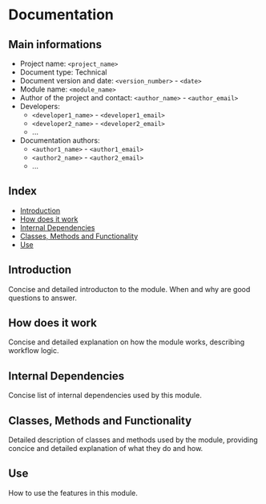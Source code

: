 # Documentation

## Main informations
- Project name: `<project_name>`
- Document type: Technical
- Document version and date: `<version_number>` - `<date>`
- Module name: `<module_name>`
- Author of the project and contact: `<author_name>` - `<author_email>`
- Developers:
    - `<developer1_name>` - `<developer1_email>`
    - `<developer2_name>` - `<developer2_email>`
    - ...
- Documentation authors:
    - `<author1_name>` - `<author1_email>`
    - `<author2_name>` - `<author2_email>`
    - ...

## Index
- [Introduction](#introduction)
- [How does it work](#how-does-it-work)
- [Internal Dependencies](#internal-dependencies)
- [Classes, Methods and Functionality](#classes-methods-and-functionality)
- [Use](#use)

## Introduction
Concise and detailed introducton to the module. When and why are good questions to answer.

## How does it work
Concise and detailed explanation on how the module works, describing workflow logic.

## Internal Dependencies
Concise list of internal dependencies used by this module.

## Classes, Methods and Functionality
Detailed description of classes and methods used by the module, providing concice and detailed explanation
of what they do and how.

## Use
How to use the features in this module.